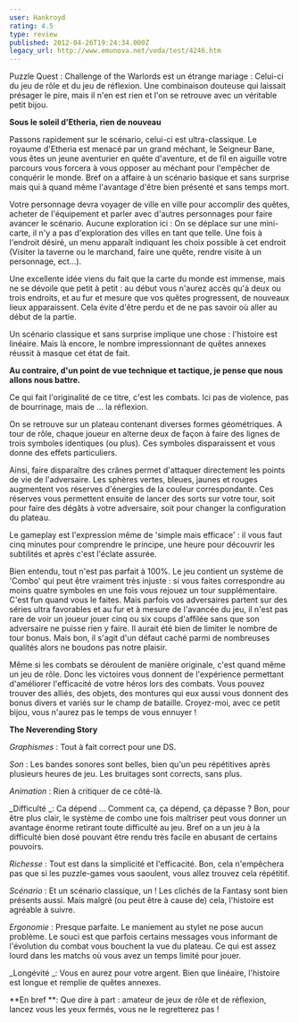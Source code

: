 ```yaml
---
user: Hankroyd
rating: 4.5
type: review
published: 2012-04-26T19:24:34.000Z
legacy_url: http://www.emunova.net/veda/test/4246.htm
---
```

Puzzle Quest : Challenge of the Warlords est un étrange mariage : Celui-ci du jeu de rôle et du jeu de réflexion. Une combinaison douteuse qui laissait présager le pire, mais il n'en est rien et l'on se retrouve avec un véritable petit bijou.  

  

  

**Sous le soleil d'Etheria, rien de nouveau**  

  

Passons rapidement sur le scénario, celui-ci est ultra-classique. Le royaume d'Etheria est menacé par un grand méchant, le Seigneur Bane, vous êtes un jeune aventurier en quête d'aventure, et de fil en aiguille votre parcours vous forcera à vous opposer au méchant pour l'empêcher de conquérir le monde. Bref on a affaire à un scénario basique et sans surprise mais qui à quand même l'avantage d'être bien présenté et sans temps mort.  

  

Votre personnage devra voyager de ville en ville pour accomplir des quêtes, acheter de l'équipement et parler avec d'autres personnages pour faire avancer le scénario. Aucune exploration ici : On se déplace sur une mini-carte, il n'y a pas d'exploration des villes en tant que telle. Une fois à l'endroit désiré, un menu apparaît indiquant les choix possible à cet endroit (Visiter la taverne ou le marchand, faire une quête, rendre visite à un personnage, ect...).  

Une excellente idée viens du fait que la carte du monde est immense, mais ne se dévoile que petit à petit : au début vous n'aurez accès qu'à deux ou trois endroits, et au fur et mesure que vos quêtes progressent, de nouveaux lieux apparaissent. Cela évite d'être perdu et de ne pas savoir où aller au début de la partie.  

Un scénario classique et sans surprise implique une chose : l'histoire est linéaire. Mais là encore, le nombre impressionnant de quêtes annexes réussit à masque cet état de fait.  

  

  

**Au contraire, d'un point de vue technique et tactique, je pense que nous allons nous battre.**  

  

Ce qui fait l'originalité de ce titre, c'est les combats. Ici pas de violence, pas de bourrinage, mais de ... la réflexion.  

On se retrouve sur un plateau contenant diverses formes géométriques. A tour de rôle, chaque joueur en alterne deux de façon à faire des lignes de trois symboles identiques (ou plus). Ces symboles disparaissent et vous donne des effets particuliers.  

Ainsi, faire disparaître des crânes permet d'attaquer directement les points de vie de l'adversaire. Les sphères vertes, bleues, jaunes et rouges augmentent vos réserves d'énergies de la couleur correspondante. Ces réserves vous permettent ensuite de lancer des sorts sur votre tour, soit pour faire des dégâts à votre adversaire, soit pour changer la configuration du plateau.  

Le gameplay est l'expression même de 'simple mais efficace' : il vous faut cinq minutes pour comprendre le principe, une heure pour découvrir les subtilités et après c'est l'éclate assurée.  

  

Bien entendu, tout n'est pas parfait à 100%. Le jeu contient un système de 'Combo' qui peut être vraiment très injuste : si vous faites correspondre au moins quatre symboles en une fois vous rejouez un tour supplémentaire. C'est fun quand vous le faites. Mais parfois vos adversaires partent sur des séries ultra favorables et au fur et à mesure de l'avancée du jeu, il n'est pas rare de voir un joueur jouer cinq ou six coups d'affilée sans que son adversaire ne puisse rien y faire. Il aurait été bien de limiter le nombre de tour bonus. Mais bon, il s'agit d'un défaut caché parmi de nombreuses qualités alors ne boudons pas notre plaisir.  

  

Même si les combats se déroulent de manière originale, c'est quand même un jeu de rôle. Donc les victoires vous donnent de l'expérience permettant d'améliorer l'efficacité de votre héros lors des combats. Vous pouvez trouver des alliés, des objets, des montures qui eux aussi vous donnent des bonus divers et variés sur le champ de bataille. Croyez-moi, avec ce petit bijou, vous n'aurez pas le temps de vous ennuyer !  

  

  

**The Neverending Story**  

  

_Graphismes_ : Tout à fait correct pour une DS.  

  

_Son_ : Les bandes sonores sont belles, bien qu'un peu répétitives après plusieurs heures de jeu. Les bruitages sont corrects, sans plus.  

  

_Animation_ : Rien à critiquer de ce côté-là.  

  

_Difficulté _: Ca dépend ... Comment ca, ça dépend, ça dépasse ? Bon, pour être plus clair, le système de combo une fois maîtriser peut vous donner un avantage énorme retirant toute difficulté au jeu. Bref on a un jeu à la difficulté bien dosé pouvant être rendu très facile en abusant de certains pouvoirs.  

  

_Richesse_ : Tout est dans la simplicité et l'efficacité. Bon, cela n'empêchera pas que si les puzzle-games vous saoulent, vous allez trouvez cela répétitif.  

  

_Scénario_ : Et un scénario classique, un ! Les clichés de la Fantasy sont bien présents aussi. Mais malgré (ou peut être à cause de) cela, l'histoire est agréable à suivre.  

  

_Ergonomie_ : Presque parfaite. Le maniement au stylet ne pose aucun problème. Le souci est que parfois certains messages vous informant de l'évolution du combat vous bouchent la vue du plateau. Ce qui est assez lourd dans les matchs où vous avez un temps limité pour jouer.  

  

_Longévité _: Vous en aurez pour votre argent. Bien que linéaire, l'histoire est longue et remplie de quêtes annexes.  

  

**En bref **: Que dire à part : amateur de jeux de rôle et de réflexion, lancez vous les yeux fermés, vous ne le regretterez pas !
